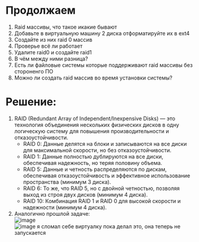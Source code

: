 # Продолжаем

1. Raid массивы, что такое икакие бывают
2. Добавьте в виртуальную машину 2 диска отформатируйте их в ext4
3. Создайте из них raid 0 массив
4. Проверье всё ли работает
5. Удалите raid0 и создайте raid1
6. В чём между ними разница?
7. Есть ли файловые системы которые поддерживают raid массивы без стороненго ПО
8. Можно ли создать raid массив во время установки системы?

# Решение:
1. RAID (Redundant Array of Independent/Inexpensive Disks) — это технология объединения нескольких физических дисков в одну логическую систему для повышения производительности и отказоустойчивости.  
   - RAID 0: Данные делятся на блоки и записываются на все диски для максимальной скорости, но без отказоустойчивости.  
   - RAID 1: Данные полностью дублируются на все диски, обеспечивая надежность, но теряя половину объема.  
   - RAID 5: Данные и четность распределяются по дискам, обеспечивая отказоустойчивость и эффективное использование пространства (минимум 3 диска).  
   - RAID 6: То же, что RAID 5, но с двойной четностью, позволяя выход из строя двух дисков (минимум 4 диска).  
   - RAID 10: Комбинация RAID 1 и RAID 0 для высокой скорости и надежности (минимум 4 диска).
2. Аналогично прошлой задаче:  
   ![image](https://github.com/user-attachments/assets/016f4083-a06e-48b2-8754-14677b79db57)  
   ![image](https://github.com/user-attachments/assets/8de5ce56-8165-4727-9a67-6fa5509e3776)
   я сломал себе виртуалку пока делал это, она теперь не запускается
